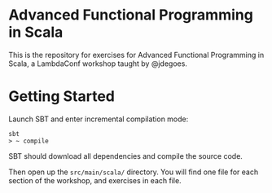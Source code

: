 # Advanced Functional Programming in Scala

This is the repository for exercises for Advanced Functional Programming in
Scala, a LambdaConf workshop taught by @jdegoes.

# Getting Started

Launch SBT and enter incremental compilation mode:

```
sbt
> ~ compile
```

SBT should download all dependencies and compile the source code.

Then open up the `src/main/scala/` directory. You will find one file for each
section of the workshop, and exercises in each file.
